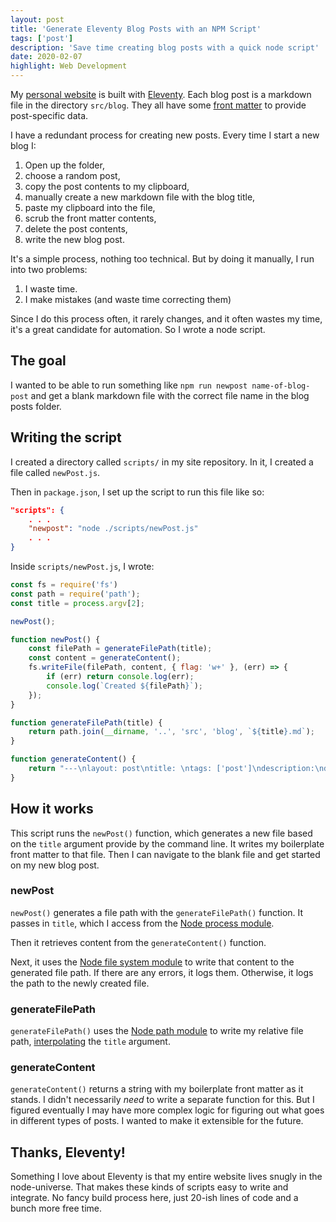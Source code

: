 ```yaml
---
layout: post
title: 'Generate Eleventy Blog Posts with an NPM Script'
tags: ['post']
description: 'Save time creating blog posts with a quick node script'
date: 2020-02-07
highlight: Web Development
---
```


My [personal website](https://ogdenstudios.xyz) is built with [Eleventy](https://www.11ty.dev/). Each blog post is a markdown file in the directory `src/blog`. They all have some [front matter](https://www.11ty.dev/docs/data-frontmatter/) to provide post-specific data.

I have a redundant process for creating new posts. Every time I start a new blog I:

1. Open up the folder, 
2. choose a random post,
3. copy the post contents to my clipboard,
4. manually create a new markdown file with the blog title,
5. paste my clipboard into the file,
6. scrub the front matter contents,
7. delete the post contents,
8. write the new blog post. 

It's a simple process, nothing too technical. But by doing it manually, I run into two problems: 

1. I waste time. 
2. I make mistakes (and waste time correcting them)

Since I do this process often, it rarely changes, and it often wastes my time, it's a great candidate for automation. So I wrote a node script.

## The goal 

I wanted to be able to run something like `npm run newpost name-of-blog-post` and get a blank markdown file with the correct file name in the blog posts folder.

## Writing the script

I created a directory called `scripts/` in my site repository. In it, I created a file called `newPost.js`. 

Then in `package.json`, I set up the script to run this file like so:

```json
"scripts": {
    . . .
    "newpost": "node ./scripts/newPost.js"
    . . .
}
```

Inside `scripts/newPost.js`, I wrote:

```js
const fs = require('fs')
const path = require('path');
const title = process.argv[2];

newPost();

function newPost() {
    const filePath = generateFilePath(title);
    const content = generateContent();
    fs.writeFile(filePath, content, { flag: 'w+' }, (err) => {
        if (err) return console.log(err);
        console.log(`Created ${filePath}`);
    });
}

function generateFilePath(title) {
    return path.join(__dirname, '..', 'src', 'blog', `${title}.md`);
}

function generateContent() {
    return "---\nlayout: post\ntitle: \ntags: ['post']\ndescription:\ndate:\n---";
}
```

## How it works 

This script runs the `newPost()` function, which generates a new file based on the `title` argument provide by the command line. It writes my boilerplate front matter to that file. Then I can navigate to the blank file and get started on my new blog post.

### newPost

`newPost()` generates a file path with the `generateFilePath()` function. It passes in `title`, which I access from the [Node process module](https://nodejs.org/docs/latest/api/process.html#process_process_argv). 

Then it retrieves content from the `generateContent()` function. 

Next, it uses the [Node file system module](https://nodejs.org/api/fs.html) to write that content to the generated file path. If there are any errors, it logs them. Otherwise, it logs the path to the newly created file. 

### generateFilePath

`generateFilePath()` uses the [Node path module](https://nodejs.org/api/path.html) to write my relative file path, [interpolating](https://developer.mozilla.org/en-US/docs/Web/JavaScript/Reference/Template_literals) the `title` argument. 


### generateContent

`generateContent()` returns a string with my boilerplate front matter as it stands. I didn't necessarily *need* to write a separate function for this. But I figured eventually I may have more complex logic for figuring out what goes in different types of posts. I wanted to make it extensible for the future. 

## Thanks, Eleventy!

Something I love about Eleventy is that my entire website lives snugly in the node-universe. That makes these kinds of scripts easy to write and integrate. No fancy build process here, just 20-ish lines of code and a bunch more free time.